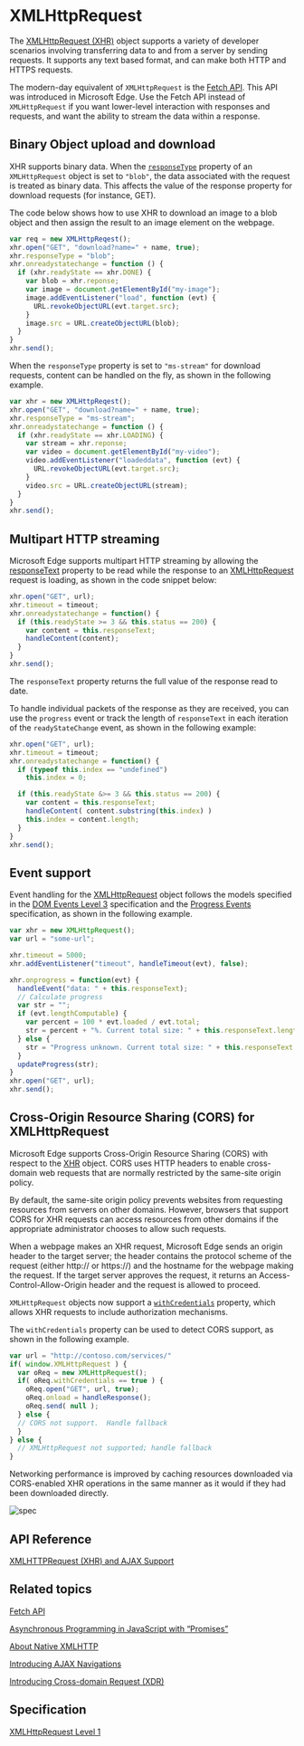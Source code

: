 # XMLHttpRequest

The [XMLHttpRequest (XHR)](https://msdn.microsoft.com/library/ms535874) object supports a variety of developer scenarios involving transferring data to and from a server by sending requests. It supports any text based format, and can make both HTTP and HTTPS requests.

The modern-day equivalent of `XMLHttpRequest` is the [Fetch API](../fetch-API). This API was introduced in Microsoft Edge. Use the Fetch API instead of `XMLHttpRequest` if you want lower-level interaction with responses and requests, and want the ability to stream the data within a response.



## Binary Object upload and download

XHR supports binary data. When the [`responseType`](https://msdn.microsoft.com/en-us/library/hh872882) property of an `XMLHttpRequest` object is set to `"blob"`, the data associated with the request is treated as binary data. This affects the value of the response property for download requests (for instance, GET).

The code below shows how to use XHR to download an image to a blob object and then assign the result to an image element on the webpage.

```javascript
var req = new XMLHttpReqest();
xhr.open("GET", "download?name=" + name, true);
xhr.responseType = "blob";
xhr.onreadystatechange = function () {
  if (xhr.readyState == xhr.DONE) {
    var blob = xhr.reponse;
    var image = document.getElementById("my-image");
    image.addEventListener("load", function (evt) {
      URL.revokeObjectURL(evt.target.src);
    }
    image.src = URL.createObjectURL(blob);
  }
}
xhr.send();
```

When the `responseType` property is set to `"ms-stream"` for download requests, content can be handled on the fly, as shown in the following example.

```javascript
var xhr = new XMLHttpReqest();
xhr.open("GET", "download?name=" + name, true);
xhr.responseType = "ms-stream";
xhr.onreadystatechange = function () {
  if (xhr.readyState == xhr.LOADING) {
    var stream = xhr.reponse;
    var video = document.getElementById("my-video");
    video.addEventListener("loadeddata", function (evt) {
      URL.revokeObjectURL(evt.target.src);
    }
    video.src = URL.createObjectURL(stream);
  }
}
xhr.send();
```

## Multipart HTTP streaming


Microsoft Edge supports multipart HTTP streaming by allowing the [responseText](https://msdn.microsoft.com/en-us/library/ms534369) property to be read while the response to an [XMLHttpRequest](https://msdn.microsoft.com/library/ms535874) request is loading, as shown in the code snippet below:

```javascript
xhr.open("GET", url);
xhr.timeout = timeout;
xhr.onreadystatechange = function() {
  if (this.readyState >= 3 && this.status == 200) {
    var content = this.responseText;
    handleContent(content);
  }
}
xhr.send();
```

The `responseText` property returns the full value of the response read to date.

To handle individual packets of the response as they are received, you can use the `progress` event or track the length of `responseText` in each iteration of the `readyStateChange` event, as shown in the following example:

```javascript
xhr.open("GET", url);
xhr.timeout = timeout;
xhr.onreadystatechange = function() {
  if (typeof this.index == "undefined")
    this.index = 0;

  if (this.readyState &>= 3 && this.status == 200) {
    var content = this.responseText;
    handleContent( content.substring(this.index) )
    this.index = content.length;
  }
}
xhr.send();
```

## Event support


Event handling for the [XMLHttpRequest](https://msdn.microsoft.com/library/ms535874) object follows the models specified in the [DOM Events Level 3](http://go.microsoft.com/fwlink/p/?LinkID=203756) specification and the [Progress Events](http://go.microsoft.com/fwlink/p/?LinkID=204796) specification, as shown in the following example.

```javascript
var xhr = new XMLHttpRequest();
var url = "some-url";

xhr.timeout = 5000;
xhr.addEventListener("timeout", handleTimeout(evt), false);

xhr.onprogress = function(evt) {
  handleEvent("data: " + this.responseText);
  // Calculate progress
  var str = "";
  if (evt.lengthComputable) {
    var percent = 100 * evt.loaded / evt.total;
    str = percent + "%. Current total size: " + this.responseText.length);
  } else {
    str = "Progress unknown. Current total size: " + this.responseText.length;
  }
  updateProgress(str);
}
xhr.open("GET", url);
xhr.send();
```

## Cross-Origin Resource Sharing (CORS) for XMLHttpRequest


Microsoft Edge supports Cross-Origin Resource Sharing (CORS) with respect to the [XHR](https://msdn.microsoft.com/library/ms535874) object. CORS uses HTTP headers to enable cross-domain web requests that are normally restricted by the same-site origin policy.

By default, the same-site origin policy prevents websites from requesting resources from servers on other domains. However, browsers that support CORS for XHR requests can access resources from other domains if the appropriate administrator chooses to allow such requests.

When a webpage makes an XHR request, Microsoft Edge sends an origin header to the target server; the header contains the protocol scheme of the request (either http:// or https://) and the hostname for the webpage making the request. If the target server approves the request, it returns an Access-Control-Allow-Origin header and the request is allowed to proceed.

`XMLHttpRequest` objects now support a [`withCredentials`](https://msdn.microsoft.com/en-us/library/hh872883) property, which allows XHR requests to include authorization mechanisms.

The `withCredentials` property can be used to detect CORS support, as shown in the following example.

```javascript
var url = "http://contoso.com/services/"
if( window.XMLHttpRequest ) {
  var oReq = new XMLHttpRequest();
  if( oReq.withCredentials == true ) {
    oReq.open("GET", url, true);
    oReq.onload = handleResponse();
    oReq.send( null );
  } else {
  // CORS not support.  Handle fallback
  }
} else {
  // XMLHttpRequest not supported; handle fallback
}
```

Networking performance is improved by caching resources downloaded via CORS-enabled XHR operations in the same manner as it would if they had been downloaded directly.

![spec](XMLHttpRequest)

## API Reference


[XMLHTTPRequest (XHR) and AJAX Support](https://msdn.microsoft.com/en-us/library/hh772834)


## Related topics

[Fetch API](../fetch-API)

[Asynchronous Programming in JavaScript with “Promises”](http://blogs.msdn.com/b/ie/archive/2011/09/11/asynchronous-programming-in-javascript-with-promises.aspx)

[About Native XMLHTTP](https://msdn.microsoft.com/library/ms537505)

[Introducing AJAX Navigations](https://msdn.microsoft.com/library/Cc891506)

[Introducing Cross-domain Request (XDR)](https://msdn.microsoft.com/library/Dd573303)


## Specification


[XMLHttpRequest Level 1](https://dvcs.w3.org/hg/xhr/raw-file/default/xhr-1/Overview.html)
